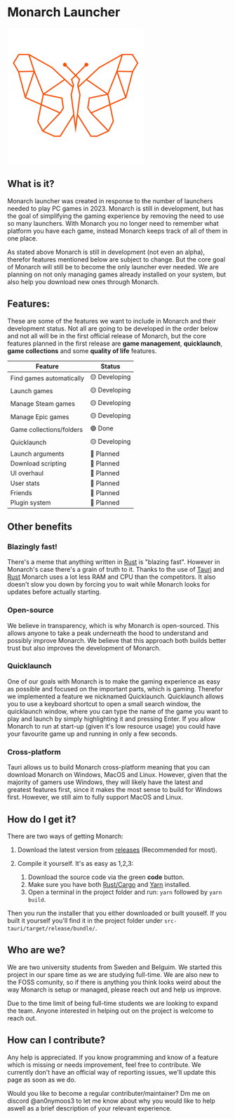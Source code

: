 # Monarch Launcher
![alt text](src-tauri/icons/Square310x310Logo.png)

## What is it?
Monarch launcher was created in response to the number of launchers needed to play PC games in 2023. Monarch is still in development, but has the goal of simplifying the gaming experience by removing the need to use so many launchers. With Monarch you no longer need to remember what platform you have each game, instead Monarch keeps track of all of them in one place.

As stated above Monarch is still in development (not even an alpha), therefor features mentioned below are subject to change. But the core goal of Monarch will still be to become the only launcher ever needed. We are planning on not only managing games already installed on your system, but also help you download new ones through Monarch.

## Features:
These are some of the features we want to include in Monarch and their development status. Not all are going to be developed in the order below and not all will be in the first official release of Monarch, but the core features planned in the first release are **game management**, **quicklaunch**, **game collections** and some **quality of life** features. 

| Feature                  | Status |
| -------                  | ------ |
| Find games automatically | 🟡 Developing |
| Launch games             | 🟡 Developing |
| Manage Steam games       | 🟡 Developing |
| Manage Epic games        | 🟡 Developing |
| Game collections/folders | 🟢 Done       |
| Quicklaunch              | 🟡 Developing |
| Launch arguments         | 🔴 Planned    |
| Download scripting       | 🔴 Planned    |
| UI overhaul              | 🔴 Planned    |
| User stats               | 🔴 Planned    |
| Friends                  | 🔴 Planned    |
| Plugin system            | 🔴 Planned    |

## Other benefits

### Blazingly fast!
There's a meme that anything written in [Rust](https://en.wikipedia.org/wiki/Rust_(programming_language)) is "blazing fast". However in Monarch's case there's a grain of truth to it. Thanks to the use of [Tauri](https://tauri.app/) and [Rust](https://en.wikipedia.org/wiki/Rust_(programming_language)) Monarch uses a lot less RAM and CPU than the competitors. It also doesn't slow you down by forcing you to wait while Monarch looks for updates before actually starting. 

### Open-source
We believe in transparency, which is why Monarch is open-sourced. This allows anyone to take a peak underneath the hood to understand and possibly improve Monarch. We believe that this approach both builds better trust but also improves the development of Monarch.

### Quicklaunch
One of our goals with Monarch is to make the gaming experience as easy as possible and focused on the important parts, which is gaming. Therefor we implemented a feature we nicknamed Quicklaunch. Quicklaunch allows you to use a keyboard shortcut to open a small search window, the quicklaunch window, where you can type the name of the game you want to play and launch by simply highlighting it and pressing Enter. If you allow Monarch to run at start-up (given it's low resource usage) you could have your favourite game up and running in only a few seconds.

### Cross-platform
Tauri allows us to build Monarch cross-platform meaning that you can download Monarch on Windows, MacOS and Linux. However, given that the majority of gamers use Windows, they will likely have the latest and greatest features first, since it makes the most sense to build for Windows first. However, we still aim to fully support MacOS and Linux. 

## How do I get it?
There are two ways of getting Monarch:
1. Download the latest version from [releases](https://github.com/an0nymoos3/Monarch/releases) (Recommended for most).

2. Compile it yourself. It's as easy as 1,2,3:

    1) Download the source code via the green **code** button.
    2) Make sure you have both [Rust/Cargo](https://www.rust-lang.org/) and [Yarn](https://yarnpkg.com/) installed.
    3) Open a terminal in the project folder and run: `yarn` followed by `yarn build`.

Then you run the installer that you either downloaded or built youself. If you built it yourself you'll find it in the project folder under `src-tauri/target/release/bundle/`.

## Who are we?
We are two university students from Sweden and Belguim. We started this project in our spare time as we are studying full-time. We are also new to the FOSS comunity, so if there is anything you think looks weird about the way Monarch is setup or managed, please reach out and help us improve.

Due to the time limit of being full-time students we are looking to expand the team. Anyone interested in helping out on the project is welcome to reach out. 

## How can I contribute?
Any help is appreciated. If you know programming and know of a feature which is missing or needs improvement, feel free to contribute. We currently don't have an official way of reporting issues, we'll update this page as soon as we do. 

Would you like to become a regular contributer/maintainer? Dm me on discord @an0nymoos3 to let me know about why you would like to help aswell as a brief description of your relevant experience.